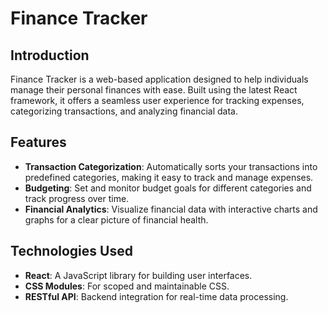 # Finance Tracker

## Introduction
Finance Tracker is a web-based application designed to help individuals manage their personal finances with ease. Built using the latest React framework, it offers a seamless user experience for tracking expenses, categorizing transactions, and analyzing financial data.

## Features

- **Transaction Categorization**: Automatically sorts your transactions into predefined categories, making it easy to track and manage expenses.
- **Budgeting**: Set and monitor budget goals for different categories and track progress over time.
- **Financial Analytics**: Visualize financial data with interactive charts and graphs for a clear picture of financial health.

## Technologies Used

- **React**: A JavaScript library for building user interfaces.
- **CSS Modules**: For scoped and maintainable CSS.
- **RESTful API**: Backend integration for real-time data processing.
